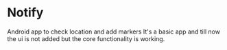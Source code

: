 # Notify
Android app to check location and add markers
It's a basic app and till now the ui is not added but the core functionality is working.
